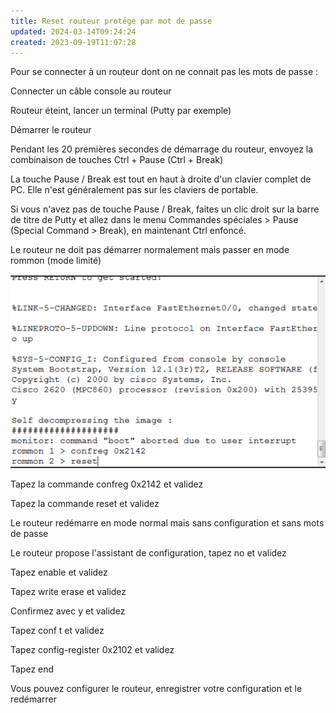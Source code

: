 ```yaml
---
title: Reset routeur protégé par mot de passe
updated: 2024-03-14T09:24:24
created: 2023-09-19T11:07:28
---
```


Pour se connecter à un routeur dont on ne connait pas les mots de passe :

Connecter un câble console au routeur

Routeur éteint, lancer un terminal (Putty par exemple)

Démarrer le routeur

Pendant les 20 premières secondes de démarrage du routeur, envoyez la combinaison de touches Ctrl + Pause (Ctrl + Break)

La touche Pause / Break est tout en haut à droite d'un clavier complet de PC. Elle n'est généralement pas sur les claviers de portable.

Si vous n'avez pas de touche Pause / Break, faites un clic droit sur la barre de titre de Putty et allez dans le menu Commandes spéciales \> Pause (Special Command \> Break), en maintenant Ctrl enfoncé.

Le routeur ne doit pas démarrer normalement mais passer en mode rommon (mode limité)

![image1](resources/246f9f0445c54c27a43f5d7ad4b975ec.png)

Tapez la commande confreg 0x2142 et validez

Tapez la commande reset et validez

Le routeur redémarre en mode normal mais sans configuration et sans mots de passe

Le routeur propose l'assistant de configuration, tapez no et validez

Tapez enable et validez

Tapez write erase et validez

Confirmez avec y et validez

Tapez conf t et validez

Tapez config-register 0x2102 et validez

Tapez end

Vous pouvez configurer le routeur, enregistrer votre configuration et le redémarrer


